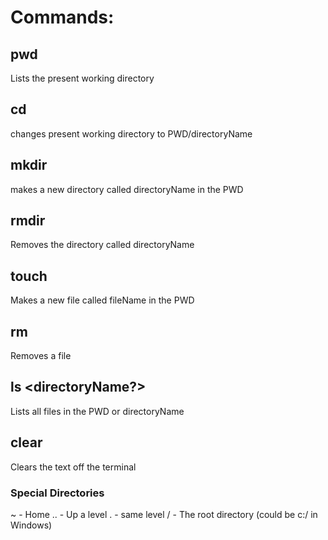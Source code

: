 # Commands:

## pwd
Lists the present working directory
## cd <directoryName>
changes present working directory to PWD/directoryName
## mkdir  <directoryName>
makes a new directory called directoryName in the PWD 
## rmdir <directoryName>
Removes the directory called directoryName
## touch  <fileName>
Makes a new file called fileName in the PWD
## rm  <fileName>
Removes a file
## ls  <directoryName?>
Lists all files in the PWD or directoryName
## clear
Clears the text off the terminal

### Special Directories

~  - Home
.. - Up a level
.  - same level
/  - The root directory (could be c:/ in Windows)




